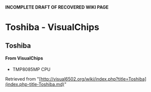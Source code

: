 **INCOMPLETE DRAFT OF RECOVERED WIKI PAGE**

# Toshiba - VisualChips

## Toshiba

#### From VisualChips

- TMP8085MP CPU

Retrieved from "[http://visual6502.org/wiki/index.php?title=Toshiba](index.php-title-Toshiba.md)"


